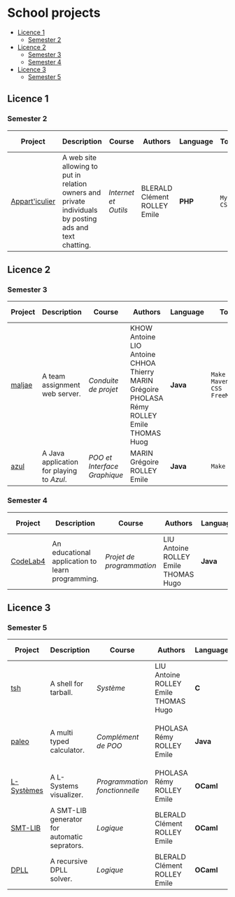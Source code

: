 # School projects


<!-- vim-markdown-toc GFM -->

* [Licence 1](#licence-1)
	* [Semester 2](#semester-2)
* [Licence 2](#licence-2)
	* [Semester 3](#semester-3)
	* [Semester 4](#semester-4)
* [Licence 3](#licence-3)
	* [Semester 5](#semester-5)

<!-- vim-markdown-toc -->

## Licence 1

### Semester 2

| Project                                                                                      | Description                                                                                             | Course                 | Authors                             | Language   | Tools              | Nb lines   |
| -------------------------------------------------------------------------------              | --                                                                                                      | ---------------------- | ----------------------------------- | ---------- | ----------------   | ---------- |
| [Appart'iculier](https://gitlab.com/EmileRolley/school-projects/-/tree/master/apparticulier) | A web site allowing to put in relation owners and private individuals by posting ads and text chatting. | *Internet et Outils*   | BLERALD Clément <br> ROLLEY Emile   | **PHP**    | `MySQL` <br> `CSS` | 1753       |

## Licence 2

### Semester 3

| Project                                                                       | Description                               | Course                       | Authors                                                                                                                   | Language | Tools                                    | Nb lines |
|-------------------------------------------------------------------------------|-------------------------------------------|------------------------------|---------------------------------------------------------------------------------------------------------------------------|----------|------------------------------------------|----------|
| [maljae](https://gitlab.com/EmileRolley/school-projects/-/tree/master/maljae) | A team assignment web server.             | *Conduite de projet*         | KHOW Antoine <br> LIO Antoine <br> CHHOA Thierry <br> MARIN Grégoire <br> PHOLASA Rémy <br> ROLLEY Emile <br> THOMAS Huog | **Java** | `Make` <br> `Maven` <br> `CSS` <br> `FreeMarker` | 4418     |
| [azul](https://gitlab.com/EmileRolley/school-projects/-/tree/master/azul)     | A Java application for playing to *Azul*. | *POO et Interface Graphique* | MARIN Grégoire <br> ROLLEY Emile                                                                                          | **Java** | `Make`                                     | 2380     |

### Semester 4

| Project                                                                           | Description                                      | Course                    | Authors                                        | Language | Tools                                                 | Nb lines |
|-----------------------------------------------------------------------------------|--------------------------------------------------|---------------------------|------------------------------------------------|----------|-------------------------------------------------------|----------|
| [CodeLab4](https://gitlab.com/EmileRolley/school-projects/-/tree/master/codelab4) | An educational application to learn programming. | *Projet de programmation* | LIU Antoine <br> ROLLEY Emile <br> THOMAS Hugo | **Java** | `JavaFX` <br> `JUnit4` <br> `Docker` <br> `GitLab-CI` | 8537     |

## Licence 3

### Semester 5

| Project                                                                            | Description                                  | Course                        | Authors                                        | Language  | Tools                                                                         | Nb lines |
|------------------------------------------------------------------------------------|----------------------------------------------|-------------------------------|------------------------------------------------|-----------|-------------------------------------------------------------------------------|----------|
| [tsh](https://gitlab.com/EmileRolley/school-projects/-/tree/master/tsh)            | A shell for tarball.                         | *Système*                     | LIU Antoine <br> ROLLEY Emile <br> THOMAS Hugo | **C**     | `Make` <br> `Docker` <br> `GitLab-CI`                                         | 15901    |
| [paleo](https://gitlab.com/EmileRolley/school-projects/-/tree/master/paleo)        | A multi typed calculator.                    | *Complément de POO*           | PHOLASA Rémy <br> ROLLEY Emile                 | **Java**  | `Make` <br> `Maven` <br> `Junit4` <br> `JFLex` <br> `Docker` <br> `GitLab-CI` | 3491     |
| [L-Systèmes](https://gitlab.com/EmileRolley/school-projects/-/tree/master/lsytems) | A L-Systems visualizer.                      | *Programmation fonctionnelle* | PHOLASA Rémy <br> ROLLEY Emile                 | **OCaml** | `Make` <br> `Docker` <br> `GitLab-CI`                                         | 1438     |
| [SMT-LIB](https://gitlab.com/EmileRolley/school-projects/-/tree/master/smtlib)     | A SMT-LIB generator for automatic seprators. | *Logique*                     | BLERALD Clément <br> ROLLEY Emile              | **OCaml** | `Make`                                                                        | 317      |
| [DPLL](https://gitlab.com/EmileRolley/school-projects/-/tree/master/dpll)          | A recursive DPLL solver.                     | *Logique*                     | BLERALD Clément <br> ROLLEY Emile              | **OCaml** | `Make`                                                                        | 186      |

